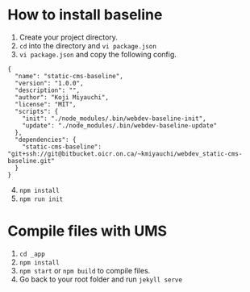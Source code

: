 # How to install baseline

1. Create your project directory.
2. ```cd``` into the directory and ```vi package.json``` 
3. ```vi package.json``` and copy the following config.
```
{
  "name": "static-cms-baseline",
  "version": "1.0.0",
  "description": "",
  "author": "Koji Miyauchi",
  "license": "MIT",
  "scripts": {
    "init": "./node_modules/.bin/webdev-baseline-init",
    "update": "./node_modules/.bin/webdev-baseline-update"
  },
  "dependencies": {
    "static-cms-baseline": "git+ssh://git@bitbucket.oicr.on.ca/~kmiyauchi/webdev_static-cms-baseline.git"
  }
}
```
4. ```npm install```
5. ```npm run init```

# Compile files with UMS

1. ```cd _app```
2. ```npm install```
3. ```npm start``` or ```npm build``` to compile files.
4. Go back to your root folder and run ```jekyll serve```